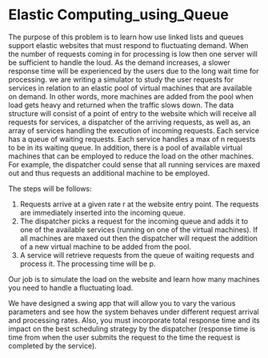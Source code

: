 # Elastic Computing_using_Queue

The purpose of this problem is to learn how use linked lists and queues support elastic websites that must respond to fluctuating demand. When the number of requests coming in for processing is low then one server will be sufficient to handle the loud. As the demand increases, a slower response time will be experienced by the users due to the long wait time for processing. we are writing a simulator to study the user requests for services in relation to an elastic pool of virtual machines that are available on demand. In other words, more machines are added from the pool when load gets heavy and returned when the traffic slows down. The data structure will consist of a point of entry to the website which will receive all requests for services, a dispatcher of the arriving requests, as well as, an array of services handling the execution of incoming requests. Each service has a queue of waiting requests. Each service handles a max of n requests to be in its waiting queue. In addition, there is a pool of available virtual machines that can be employed to reduce the load on the other machines. For example, the dispatcher could sense that all running services are maxed out and thus requests an additional machine to be employed.

The steps will be follows:

1) Requests arrive at a given rate r at the website entry point. The requests are immediately inserted into the incoming queue.
2) The dispatcher picks a request for the incoming queue and adds it to one of the available services (running on one of the virtual machines). If all machines are maxed out then the dispatcher will request the addition of a new virtual machine to be added from the pool.
3) A service will retrieve requests from the queue of waiting requests and process it. The processing time will be p.

Our job is to simulate the load on the website and learn how many machines you need to handle a fluctuating load.

We have designed a swing app that will allow you to vary the various parameters and see how the system behaves under different request arrival and processing rates. Also, you must incorporate total response time and its impact on the best scheduling strategy by the dispatcher (response time is time from when the user submits the request to the time the request is completed by the service).
